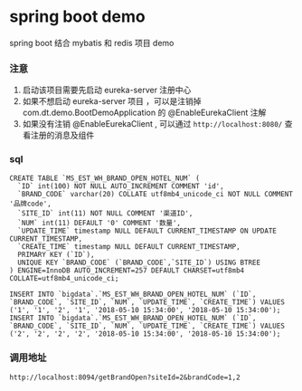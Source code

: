 # spring boot demo
spring boot 结合 mybatis 和 redis 项目 demo  
### 注意
1. 启动该项目需要先启动 eureka-server 注册中心
2. 如果不想启动 eureka-server 项目 ，可以是注销掉 com.dt.demo.BootDemoApplication 的 @EnableEurekaClient 注解
3. 如果没有注销 @EnableEurekaClient , 可以通过 `http://localhost:8080/` 查看注册的消息及组件

### sql
```$xslt
CREATE TABLE `MS_EST_WH_BRAND_OPEN_HOTEL_NUM` (
  `ID` int(100) NOT NULL AUTO_INCREMENT COMMENT 'id',
  `BRAND_CODE` varchar(20) COLLATE utf8mb4_unicode_ci NOT NULL COMMENT '品牌code',
  `SITE_ID` int(11) NOT NULL COMMENT '渠道ID',
  `NUM` int(11) DEFAULT '0' COMMENT '数量',
  `UPDATE_TIME` timestamp NULL DEFAULT CURRENT_TIMESTAMP ON UPDATE CURRENT_TIMESTAMP,
  `CREATE_TIME` timestamp NULL DEFAULT CURRENT_TIMESTAMP,
  PRIMARY KEY (`ID`),
  UNIQUE KEY `BRAND_CODE` (`BRAND_CODE`,`SITE_ID`) USING BTREE
) ENGINE=InnoDB AUTO_INCREMENT=257 DEFAULT CHARSET=utf8mb4 COLLATE=utf8mb4_unicode_ci;

INSERT INTO `bigdata`.`MS_EST_WH_BRAND_OPEN_HOTEL_NUM` (`ID`, `BRAND_CODE`, `SITE_ID`, `NUM`, `UPDATE_TIME`, `CREATE_TIME`) VALUES ('1', '1', '2', '1', '2018-05-10 15:34:00', '2018-05-10 15:34:00');
INSERT INTO `bigdata`.`MS_EST_WH_BRAND_OPEN_HOTEL_NUM` (`ID`, `BRAND_CODE`, `SITE_ID`, `NUM`, `UPDATE_TIME`, `CREATE_TIME`) VALUES ('2', '2', '2', '2', '2018-05-10 15:34:00', '2018-05-10 15:34:00');

``` 
### 调用地址
```
http://localhost:8094/getBrandOpen?siteId=2&brandCode=1,2
```